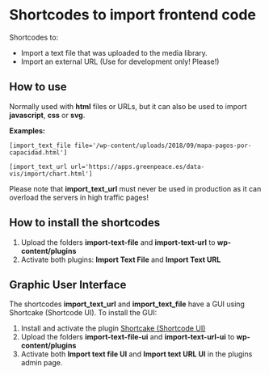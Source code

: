 # Shortcodes to import frontend code

Shortcodes to:

* Import a text file that was uploaded to the media library.
* Import an external URL (Use for development only! Please!)

## How to use

Normally used with **html** files or URLs, but it can also be used to import **javascript**, **css** or **svg**.

**Examples:**

```
[import_text_file file='/wp-content/uploads/2018/09/mapa-pagos-por-capacidad.html']

[import_text_url url='https://apps.greenpeace.es/data-vis/import/chart.html']
```

Please note that **import_text_url** must never be used in production as it can overload the servers in high traffic pages!

## How to install the shortcodes

1. Upload the folders **import-text-file** and **import-text-url** to **wp-content/plugins** 
2. Activate both plugins: **Import Text File** and **Import Text URL**

## Graphic User Interface

The shortcodes **import_text_url** and **import_text_file** have a GUI using Shortcake (Shortcode UI). To install the GUI:

1. Install and activate the plugin [Shortcake (Shortcode UI)](https://wordpress.org/plugins/shortcode-ui/)
2. Upload the folders  **import-text-file-ui** and **import-text-url-ui** to **wp-content/plugins**
3. Activate both **Import text file UI** and **Import text URL UI** in the plugins admin page.
